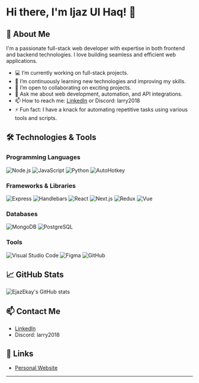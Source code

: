 # Hi there, I'm Ijaz Ul Haq! 👋

## 🌟 About Me

I'm a passionate full-stack web developer with expertise in both frontend and backend technologies. I love building seamless and efficient web applications.

- 💻 I’m currently working on full-stack projects.
- 🌱 I’m continuously learning new technologies and improving my skills.
- 👯 I’m open to collaborating on exciting projects.
- 💬 Ask me about web development, automation, and API integrations.
- 📫 How to reach me: [LinkedIn](https://www.linkedin.com/in/ijaz-ul-haq-4735aa337/) or Discord: larry2018
- ⚡ Fun fact: I have a knack for automating repetitive tasks using various tools and scripts.

## 🛠️ Technologies & Tools

### Programming Languages
![Node.js](https://img.shields.io/badge/Node.js-339933?style=for-the-badge&logo=nodedotjs&logoColor=white)
![JavaScript](https://img.shields.io/badge/JavaScript-F7DF1E?style=for-the-badge&logo=javascript&logoColor=black)
![Python](https://img.shields.io/badge/Python-3776AB?style=for-the-badge&logo=python&logoColor=white)
![AutoHotkey](https://img.shields.io/badge/AutoHotkey-334455?style=for-the-badge&logo=autohotkey&logoColor=white)

### Frameworks & Libraries
![Express](https://img.shields.io/badge/Express-000000?style=for-the-badge&logo=express&logoColor=white)
![Handlebars](https://img.shields.io/badge/Handlebars-000000?style=for-the-badge&logo=handlebarsdotjs&logoColor=white)
![React](https://img.shields.io/badge/React-20232A?style=for-the-badge&logo=react&logoColor=61DAFB)
![Next.js](https://img.shields.io/badge/Next.js-000000?style=for-the-badge&logo=nextdotjs&logoColor=white)
![Redux](https://img.shields.io/badge/Redux-764ABC?style=for-the-badge&logo=redux&logoColor=white)
![Vue](https://img.shields.io/badge/Vue.js-4FC08D?style=for-the-badge&logo=vuedotjs&logoColor=white)

### Databases
![MongoDB](https://img.shields.io/badge/MongoDB-47A248?style=for-the-badge&logo=mongodb&logoColor=white)
![PostgreSQL](https://img.shields.io/badge/PostgreSQL-336791?style=for-the-badge&logo=postgresql&logoColor=white)

### Tools
![Visual Studio Code](https://img.shields.io/badge/Visual_Studio_Code-007ACC?style=for-the-badge&logo=visualstudiocode&logoColor=white)
![Figma](https://img.shields.io/badge/Figma-F24E1E?style=for-the-badge&logo=figma&logoColor=white)
![GitHub](https://img.shields.io/badge/GitHub-181717?style=for-the-badge&logo=github&logoColor=white)

## 📈 GitHub Stats

![EjazEkay's GitHub stats](https://github-readme-stats.vercel.app/api?username=EjazEkay&show_icons=true&theme=radical)

## 📫 Contact Me

- [LinkedIn](https://www.linkedin.com/in/ijaz-ul-haq-4735aa337/)
- Discord: larry2018

## 🔗 Links

- [Personal Website](https://ejazekay.github.io/portfolio/)

*************